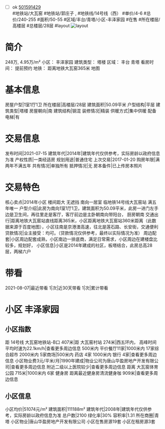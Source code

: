 - [ ] ok [501591429](https://bj.5i5j.com/ershoufang/501591429.html)  
 #地铁站/大瓦窑 #地铁站/郭庄子 ,  #地铁线/14号线（西）
#单价/4-6 #总价/240-255 #面积/50-55   #区域/丰台/青塔/小区-丰泽家园 #在售 #所在楼层/高楼层 #总楼层/28层 #layout 
![layout](http://image2a.5i5j.com/bdir/layout/2fe50d263da041e4958e684ec41e7855.jpg_P5.jpg) 
# 简介 
 248万,  4.95万/m² 
小区： 丰泽家园
建筑类型： 塔楼
区域： 丰台 青塔
看房时间： 提前预约
地铁： 距离地铁大瓦窑365米 地图
# 基本信息 
 房屋户型|1室1厅1卫
所在楼层|高楼层/28层
建筑面积|50.09平米
户型结构|平层
建筑类型|塔楼
房屋朝向|南
建筑结构|钢混
装修情况|精装
供暖方式|集中供暖
配备电梯|有
# 交易信息 
 发布时间|2021-07-15
建筑年代|2014年|建筑年代仅供参考，实际房龄以政府信息为准
产权性质|一类经适房
规划用途|普通住宅
上次交易|2017-01-20
购房年限|满两年不满五年
共有情况|单独所有
抵押情况|无
房本备件|已上传房本照片
# 交易特色 
 核心卖点|2014年小区 楼间距大 无遮挡 南向一居室 临地铁14号线大瓦窑站 满五年唯一
户型介绍|此房为南向1室1厅1卫，建筑面积为50.09平米，此房一进门左手边是卫生间，再往里走是客厅，客厅前边是主卧朝南向带阳台， 厨房朝南
交通出行|距离地铁大瓦窑站直线距离365米，小区距离地铁大瓦窑站360米距离（此数据来源于百度地图），小区往南是京港澳高速，往北是莲石路、长安街，交通便利
贷款情况|业主接受：均可。（贷款情况仅供参考，最终以实际情况为准）
周边配套|小区周边配套成熟，小区南边一排底商，满足日常需求，小区周边在建楼盘比较多，规划好，
小区信息|小区是2014年建成的社区，板塔结合，此房总高28层，两梯六户
# 带看 
 2021-08-07|最近带看	 1|次|近30天带看	 1|次|累计带看
# 小区 丰泽家园
## 小区指数 
 距 14号线 大瓦窑地铁站-B口 407米|距 大瓦窑村站 274米|西五环内， 高峰时间平均时速为22.1km/h|查看更多周边信息
500米内 平价餐厅11家|1000米内 17家综合超市
2000米内 5家商场|500米内 药店 4家
1000米内 银行 4家|查看更多周边信息
小区物业费3元/平米/月|1990年建成|物业公司为唐山华盈房地产开发有限公司|查看更多周边信息
附近二级以上医院较少|查看更多周边信息
距离 大瓦窑体育公园 715米|1000米内 6家 健身房
距离最近健身房清流健身咖 909米|查看更多周边信息
## 小区信息 
 小区均价|51074元/m²
建筑面积|111188m²
建筑年代|2008年|建筑年代仅供参考，实际房龄以政府信息为准
总户数|2100
绿化率|30%
容积率|1.31
所在商圈|青塔
小区物业|唐山华盈房地产开发有限公司
小区在售房源19套
小区在租房源3套

